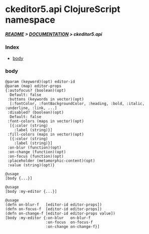 
# ckeditor5.api ClojureScript namespace

##### [README](../../../README.md) > [DOCUMENTATION](../../COVER.md) > ckeditor5.api

### Index

- [body](#body)

### body

```
@param (keyword)(opt) editor-id
@param (map) editor-props
{:autofocus? (boolean)(opt)
  Default: false
 :buttons (keywords in vector)(opt)
  [:fontColor, :fontBackgroundColor, :heading, :bold, :italic, :underline, :link, ...]
 :disabled? (boolean)(opt)
  Default: false
 :font-colors (maps in vector)(opt)
  [{:color (string)
    :label (string)}]
 :fill-colors (maps in vector)(opt)
  [{:color (string)
    :label (string)}]
 :on-blur (function)(opt)
 :on-change (function)(opt)
 :on-focus (function)(opt)
 :placeholder (metamorphic-content)(opt)
 :value (string)(opt)}
```

```
@usage
[body {...}]
```

```
@usage
[body :my-editor {...}]
```

```
@usage
(defn on-blur-f   [editor-id editor-props])
(defn on-focus-f  [editor-id editor-props])
(defn on-change-f [editor-id editor-props value])
[body :my-editor {:on-blur   on-blur-f
                  :on-focus  on-focus-f
                  :on-change on-change-f}]
```